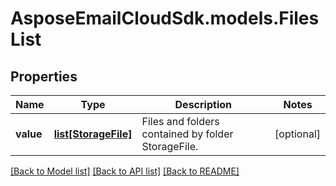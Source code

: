 # AsposeEmailCloudSdk.models.FilesList

## Properties
Name | Type | Description | Notes
------------ | ------------- | ------------- | -------------
**value** | [**list[StorageFile]**](StorageFile.md) | Files and folders contained by folder StorageFile. | [optional] 



[[Back to Model list]](README.md#documentation-for-models) [[Back to API list]](README.md#documentation-for-api-endpoints) [[Back to README]](README.md)


